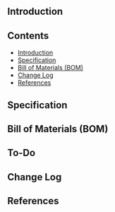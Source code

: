 ## Introduction

## Contents
- [Introduction](#Introduction)
- [Specification](#Specification)
- [Bill of Materials (BOM)](#Bill-of-Materials-(BOM))
- [Change Log](#Change-Log)
- [References](#References)
  
## Specification

## Bill of Materials (BOM)

## To-Do

## Change Log

## References
